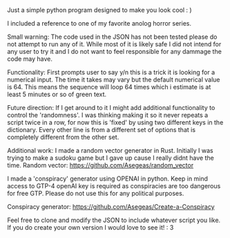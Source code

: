 Just a simple python program designed to make you look cool : )

I included a reference to one of my favorite anolog horror series.

Small warning: The code used in the JSON has not been tested please do not attempt to run any of it. While most of it is likely safe I did not intend for any user to try it and I do not want to feel responsible for any dammage the code may have.

Functionality:
First prompts user to say y/n this is a trick it is looking for a numerical input.
The time it takes may vary but the default numerical value is 64. This means the sequence will loop 64 times which i estimate is at least 5 minutes or so of green text.

Future direction:
If I get around to it I might add additional functionality to control the 'randomness'. I was thinking making it so it never repeats a script twice in a row, for now this is 'fixed' by using two different keys in the dictionary. Every other line is from a different set of options that is completely different from the other set.

Additional work:
I made a random vector generator in Rust. Initially I was trying to make a sudoku game but I gave up cause I really didnt have the time.
Random vector: https://github.com/Asegeas/random_vector

I made a 'conspiracy' generator using OPENAI in python. Keep in mind access to GTP-4 openAI key is required as conspiracies are too dangerous for free GTP. Please do not use this for any political purposes.

Conspiracy generator: https://github.com/Asegeas/Create-a-Conspiracy

Feel free to clone and modify the JSON to include whatever script you like.
If you do create your own version I would love to see it! : 3
